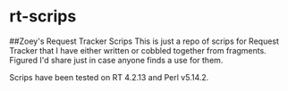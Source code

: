 # rt-scrips
##Zoey's Request Tracker Scrips
This is just a repo of scrips for Request Tracker that I have either written or cobbled together from fragments. Figured I'd share just in case anyone finds a use for them.

Scrips have been tested on RT 4.2.13 and Perl v5.14.2.

